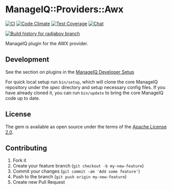 # ManageIQ::Providers::Awx

[![CI](https://github.com/ManageIQ/manageiq-providers-awx/actions/workflows/ci.yaml/badge.svg?branch=radjabov)](https://github.com/ManageIQ/manageiq-providers-awx/actions/workflows/ci.yaml)
[![Code Climate](https://codeclimate.com/github/ManageIQ/manageiq-providers-awx.svg)](https://codeclimate.com/github/ManageIQ/manageiq-providers-awx)
[![Test Coverage](https://codeclimate.com/github/ManageIQ/manageiq-providers-awx/badges/coverage.svg)](https://codeclimate.com/github/ManageIQ/manageiq-providers-awx/coverage)
[![Chat](https://badges.gitter.im/Join%20Chat.svg)](https://gitter.im/ManageIQ/manageiq-providers-ansible_tower?utm_source=badge&utm_medium=badge&utm_campaign=pr-badge&utm_content=badge)

[![Build history for radjabov branch](https://buildstats.info/github/chart/ManageIQ/manageiq-providers-awx?branch=radjabov&buildCount=50&includeBuildsFromPullRequest=false&showstats=false)](https://github.com/ManageIQ/manageiq-providers-awx/actions?query=branch%3Amaster)

ManageIQ plugin for the AWX provider.

## Development

See the section on plugins in the [ManageIQ Developer Setup](http://manageiq.org/docs/guides/developer_setup/plugins)

For quick local setup run `bin/setup`, which will clone the core ManageIQ repository under the *spec* directory and setup necessary config files. If you have already cloned it, you can run `bin/update` to bring the core ManageIQ code up to date.

## License

The gem is available as open source under the terms of the [Apache License 2.0](http://www.apache.org/licenses/LICENSE-2.0).

## Contributing

1. Fork it
2. Create your feature branch (`git checkout -b my-new-feature`)
3. Commit your changes (`git commit -am 'Add some feature'`)
4. Push to the branch (`git push origin my-new-feature`)
5. Create new Pull Request
